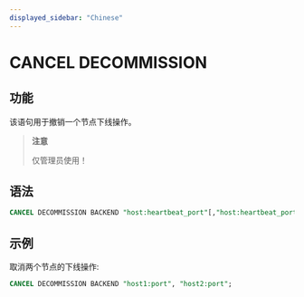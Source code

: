 ```yaml
---
displayed_sidebar: "Chinese"
---
```


# CANCEL DECOMMISSION

## 功能

该语句用于撤销一个节点下线操作。

> **注意**
>
> 仅管理员使用！

## 语法

```sql
CANCEL DECOMMISSION BACKEND "host:heartbeat_port"[,"host:heartbeat_port"...]
```

## 示例

取消两个节点的下线操作:

```sql
CANCEL DECOMMISSION BACKEND "host1:port", "host2:port";
```
